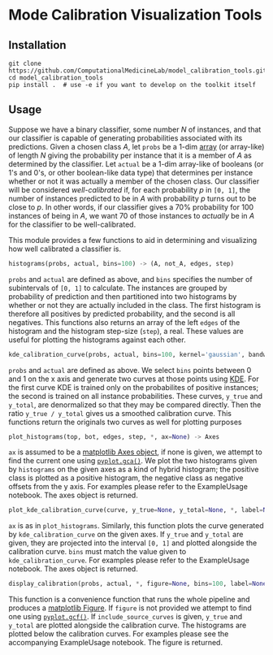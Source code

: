 Mode Calibration Visualization Tools
====================================

Installation
------------

```shell
git clone https://github.com/ComputationalMedicineLab/model_calibration_tools.git
cd model_calibration_tools
pip install .  # use -e if you want to develop on the toolkit itself
```


Usage
-----

Suppose we have a binary classifier, some number *N* of instances, and that our
classifier is capable of generating probabilities associated with its
predictions.  Given a chosen class *A*, let `probs` be a 1-dim [array][ndArray] (or
array-like) of length *N* giving the probability per instance that it is a
member of *A* as determined by the classifier. Let `actual` be a 1-dim
array-like of booleans (or 1's and 0's, or other boolean-like data type) that
determines per instance whether or not it was actually a member of the chosen
class.  Our classifier will be considered _well-calibrated_ if, for each
probability *p* in `[0, 1]`, the number of instances predicted to be in *A*
with probability *p* turns out to be close to *p*.  In other words, if our
classifier gives a 70% probability for 100 instances of being in *A*, we want
70 of those instances to _actually_ be in *A* for the classifier to be
well-calibrated.

This module provides a few functions to aid in determining and visualizing how
well calibrated a classifier is.

```python
histograms(probs, actual, bins=100) -> (A, not_A, edges, step)
```
`probs` and `actual` are defined as above, and `bins` specifies the number
of subintervals of `[0, 1]` to calculate.  The instances are grouped by
probability of prediction and then partitioned into two histograms by whether
or not they are actually included in the class.  The first histogram is
therefore all positives by predicted probability, and the second is all
negatives.  This functions also returns an array of the left `edges` of the
histogram and the histogram step-size (`step`), a real.  These values are
useful for plotting the histograms against each other.


```python
kde_calibration_curve(probs, actual, bins=100, kernel='gaussian', bandwidth=0.1) -> (y_true / y_total, y_true, y_total)
```
`probs` and `actual` are defined as above.  We select `bins` points between
0 and 1 on the x axis and generate two curves at those points using [KDE][kde].
For the first curve KDE is trained only on the probabilites of positive
instances; the second is trained on all instance probabilities.  These curves,
`y_true` and `y_total`, are denormalized so that they may be compared directly.
Then the ratio `y_true / y_total` gives us a smoothed calibration curve.  This
functions return the originals two curves as well for plotting purposes


```python
plot_histograms(top, bot, edges, step, *, ax=None) -> Axes
```
`ax` is assumed to be a [matplotlib Axes object][axes], if none is given,
we attempt to find the current one using [`pyplot.gca()`][gca].  We plot the
two histograms given by `histograms` on the given axes as a kind of hybrid
histogram; the positive class is plotted as a positive histogram, the negative
class as negative offsets from the y axis.  For examples please refer to the
ExampleUsage notebook.  The axes object is returned.


```python
plot_kde_calibration_curve(curve, y_true=None, y_total=None, *, label=None, ax=None, bins=100) -> Axes
```
`ax` is as in `plot_histograms`.  Similarly, this function plots the curve
generated by `kde_calibration_curve` on the given axes. If `y_true` and
`y_total` are given, they are projected into the interval `[0, 1]` and plotted
alongside the calibration curve. `bins` must match the value given to
`kde_calibration_curve`.  For examples please refer to the ExampleUsage
notebook.  The axes object is returned.


```python
display_calibration(probs, actual, *, figure=None, bins=100, label=None, kernel='gaussian', bandwidth=0.1, include_source_curves=False) -> Figure
```
This function is a convenience function that runs the whole pipeline and
produces a [matplotlib Figure][figure].  If `figure` is not provided we attempt
to find one using [`pyplot.gcf()`][gcf].  If `include_source_curves` is given,
`y_true` and `y_total` are plotted alongside the calibration curve.  The
histograms are plotted below the calibration curves.  For examples please see
the accompanying ExampleUsage notebook.  The figure is returned.


[ndArray]: https://docs.scipy.org/doc/numpy/reference/generated/numpy.ndarray.html#numpy-ndarray
[kde]: http://scikit-learn.org/stable/modules/density.html#kernel-density-estimation
[axes]: https://matplotlib.org/api/axes_api.html
[gca]: https://matplotlib.org/api/_as_gen/matplotlib.pyplot.gca.html#matplotlib-pyplot-gca
[figure]: https://matplotlib.org/api/_as_gen/matplotlib.figure.Figure.html#matplotlib-figure-figure
[gcf]: https://matplotlib.org/api/_as_gen/matplotlib.pyplot.gcf.html#matplotlib-pyplot-gcf
